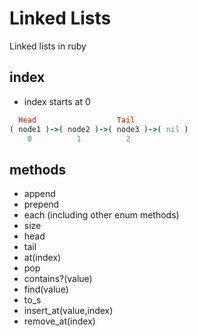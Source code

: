 # Linked Lists

Linked lists in ruby

## index

- index starts at 0
```ruby
  Head                  Tail
( node1 )->( node2 )->( node3 )->( nil )
    0          1          2
```

## methods

- append
- prepend
- each (including other enum methods)
- size
- head
- tail
- at(index)
- pop
- contains?(value)
- find(value)
- to_s
- insert_at(value,index)
- remove_at(index)